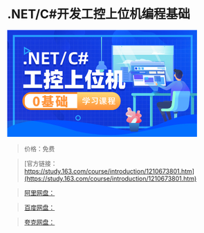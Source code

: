 # .NET/C#开发工控上位机编程基础

![img](../../../assets/study163/free/e764ab34afde4314af838baa4212c128.jpg)

> 价格：免费

> [官方链接：https://study.163.com/course/introduction/1210673801.htm](https://study.163.com/course/introduction/1210673801.htm)

> [阿里网盘：]()

> [百度网盘：]()

> [夸克网盘：]()
